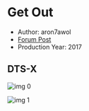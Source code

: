 # Get Out

* Author: aron7awol
* [Forum Post](https://www.avsforum.com/threads/bass-eq-for-filtered-movies.2995212/post-56759466)
* Production Year: 2017

## DTS-X

![img 0](https://i.imgur.com/dDIUIBh.jpg)

![img 1](https://i.imgur.com/AHCJxW4.png)

